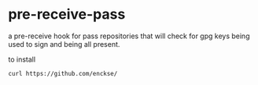 pre-receive-pass
===

a pre-receive hook for pass repositories that will check for gpg keys being used to sign and being all present.

to install
```
curl https://github.com/enckse/
